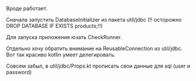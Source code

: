 Вроде работает.

Сначала запустить DatabaseInitializer из пакета util/jdbc (!! осторожно DROP DATABASE IF EXISTS products;!!)

Для запуска приложения юзать CheckRunner.

Отдельно хочу обратить внимание на ReusableConnection из util/jdbc. Вот так красиво kotlin умеет делегировать. 

Совсем забыл, в util/jdbc/Props.kt прописать свои данные для sql (user и password)
